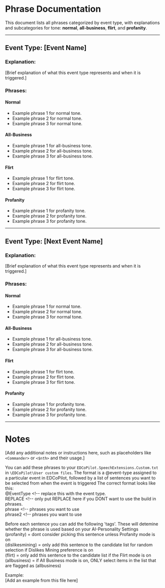 # Phrase Documentation

This document lists all phrases categorized by event type, with explanations and subcategories for tone: **normal**, **all-business**, **flirt**, and **profanity**.

---

## Event Type: [Event Name]

### Explanation:
[Brief explanation of what this event type represents and when it is triggered.]

### Phrases:

#### **Normal**
- Example phrase 1 for normal tone.
- Example phrase 2 for normal tone.
- Example phrase 3 for normal tone.

#### **All-Business**
- Example phrase 1 for all-business tone.
- Example phrase 2 for all-business tone.
- Example phrase 3 for all-business tone.

#### **Flirt**
- Example phrase 1 for flirt tone.
- Example phrase 2 for flirt tone.
- Example phrase 3 for flirt tone.

#### **Profanity**
- Example phrase 1 for profanity tone.
- Example phrase 2 for profanity tone.
- Example phrase 3 for profanity tone.

---

## Event Type: [Next Event Name]

### Explanation:
[Brief explanation of what this event type represents and when it is triggered.]

### Phrases:

#### **Normal**
- Example phrase 1 for normal tone.
- Example phrase 2 for normal tone.
- Example phrase 3 for normal tone.

#### **All-Business**
- Example phrase 1 for all-business tone.
- Example phrase 2 for all-business tone.
- Example phrase 3 for all-business tone.

#### **Flirt**
- Example phrase 1 for flirt tone.
- Example phrase 2 for flirt tone.
- Example phrase 3 for flirt tone.

#### **Profanity**
- Example phrase 1 for profanity tone.
- Example phrase 2 for profanity tone.
- Example phrase 3 for profanity tone.

---

# Notes

[Add any additional notes or instructions here, such as placeholders like `<Commander>` or `<$nth>` and their usage.]

You can add these phrases to your `EDCoPilot.SpeechExtensions.Custom.txt` in `\EDCoPilot\User custom files`.
The format is a @event-type assigned to a particular event in EDCoPilot, followed by a list of sentences you want to be selected from when the event is triggered
The correct format looks like this:  
@EventType <!-- replace this with the event type.  
REPLACE <!-- only put REPLACE here if you DONT want to use the build in phrases.  
phrase <!-- phrases you want to use   
phrase2 <!-- phrases you want to use   

Before each sentence you can add the following 'tags'. These will detemine whether the phrase is used based on your AI-Personality Settings  
(profanity) = dont consider picking this sentence unless Profanity mode is on  
(dislikesmining) = only add this sentence to the candidate list for random selection if Dislikes Mining preference is on  
(flirt) = only add this sentence to the candidate list if the Flirt mode is on  
(allbusiness) = if All Business mode is on, ONLY select items in the list that are flagged as (allbusiness)  

Example:  
[Add an example from this file here]  
